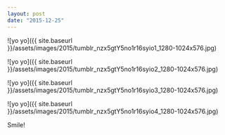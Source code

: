 ```yaml
---
layout: post
date: "2015-12-25"
---
```


![yo yo]({{ site.baseurl }}/assets/images/2015/tumblr_nzx5gtY5no1r16syio1_1280-1024x576.jpg)

![yo yo]({{ site.baseurl }}/assets/images/2015/tumblr_nzx5gtY5no1r16syio2_1280-1024x576.jpg)

![yo yo]({{ site.baseurl }}/assets/images/2015/tumblr_nzx5gtY5no1r16syio3_1280-1024x576.jpg)

![yo yo]({{ site.baseurl }}/assets/images/2015/tumblr_nzx5gtY5no1r16syio4_1280-1024x576.jpg)

Smile!
